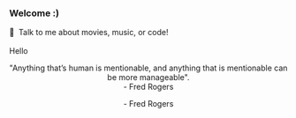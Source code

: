### Welcome :)

💬 &nbsp;Talk to me about movies, music, or code! <br />
<br />
Hello

<p align="center">
  "Anything that’s human is mentionable, and anything that is mentionable can be more manageable".
  <br />
  - Fred Rogers
</p>
<p align="center">
  - Fred Rogers
</p>
